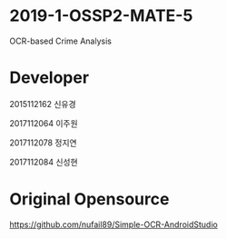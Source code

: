 # 2019-1-OSSP2-MATE-5

OCR-based Crime Analysis

# Developer

2015112162   신유경

2017112064   이주원

2017112078   정지연

2017112084   신성현

# Original Opensource

https://github.com/nufail89/Simple-OCR-AndroidStudio
